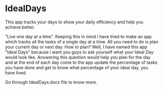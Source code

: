 # IdealDays
This app tracks your days to show your daily efficiency and help you achieve better.

"Live one day at a time".
Keeping this in mind i have tried to make an app which tracks all the tasks of a single day at a time. All you need to do is plan your current day or next day.
How to plan?
Well, I have named this app "Ideal Days" because i want you guys to ask yourself what your Ideal Day would look like.
Answering this question would help you plan for the day and at the end of each day come to the app update the percentage of tasks you have done and get to know what percentage of your ideal day, you have lived.

Go through IdealDays.docx file to know more.

